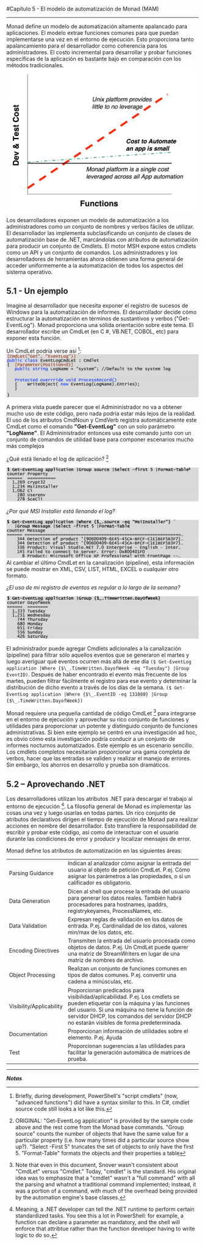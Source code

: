 #Capítulo 5 - El modelo de automatización de Monad (MAM)
___
Monad define un modelo de automatización altamente apalancado para aplicaciones. El modelo extrae funciones comunes para que puedan implementarse una vez en el entorno de ejecución. Esto proporciona tanto apalancamiento para el desarrollador como coherencia para los administradores. El costo incremental para desarrollar y probar funciones específicas de la aplicación es bastante bajo en comparación con los métodos tradicionales.
![Funciones](images/funtions.png)

Los desarrolladores exponen un modelo de automatización a los administradores como un conjunto de nombres y verbos fáciles de utilizar. El desarrollador las implementa subclasificando un conjunto de clases de automatización base de .NET, marcándolas con atributos de automatización para producir un conjunto de Cmdlets. El motor MSH expone estos cmdlets como un API y un conjunto de comandos. Los administradores y los desarrolladores de herramientas ahora obtienen una forma general de acceder uniformemente a la automatización de todos los aspectos del sistema operativo.

## 5.1 - Un ejemplo

Imagine al desarrollador que necesita exponer el registro de sucesos de Windows para la automatización de informes. El desarrollador decide cómo estructurar la automatización en términos de sustantivos y verbos ("Get-EventLog"). Monad proporciona una sólida orientación sobre este tema. El desarrollador escribe un CmdLet (en C #, VB.NET, COBOL, etc) para exponer esta función.

Un CmdLet podría verse así [^5-1]:
![Ejemplo 3](images/example-3.png)

A primera vista puede parecer que el Admininistrador no va a obtener mucho uso de este código, pero nada podría estar más lejos de la realidad. El uso de los atributos CmdNoun y CmdVerb registra automáticamente este CmdLet como el comando **"Get-EventLog"** con un solo parámetro **"LogName"**. El Admininistrador entonces usa este comando junto con un conjunto de comandos de utilidad base para componer escenarios mucho más complejos

¿Qué está llenado el log de aplicación? [^5-2]

![Ejemplo 4](images/example-4.png)

_¿Por qué MSI Installer está llenando el log?_

![Ejemplo 5](images/example-5.png)
Al cambiar el último CmdLet en la canalización (pipeline), esta información se puede mostrar en XML, CSV, LIST, HTML, EXCEL o cualquier otro formato.

_¿El uso de mi registro de eventos es regular a lo largo de la semana?_

![Ejemplo 6](images/example-6.png)

El administrador puede agregar Cmdlets adicionales a la canalización (pipeline) para filtrar sólo aquellos eventos que se generaron el martes y luego averiguar qué eventos ocurren más allá de ese día `($ Get-EventLog application |Where {$\_.TimeWritten.DayofWeek -eq "Tuesday"} |Group EventID)`. Después de haber encontrado el evento más frecuente de los martes, pueden filtrar fácilmente el registro para ese evento y determinar la distribución de dicho evento a través de los días de la semana. `($ Get-EventLog application |Where {$\_.EventID -eq 131080} |Group {$\_.TimeWritten.DayofWeek})`

Monad requiere una pequeña cantidad de código CmdLet [^5-3] para integrarse en el entorno de ejecución y aprovechar su rico conjunto de funciones y utilidades para proporcionar un potente y distinguido conjunto de funciones administrativas. Si bien este ejemplo se centró en una investigación ad hoc, es obvio cómo esta investigación podría conducir a un conjunto de informes nocturnos automatizados. Este ejemplo es un escenario sencillo. Los cmdlets completos necesitarían proporcionar una gama completa de verbos, hacer que las entradas se validen y realizar el manejo de errores. Sin embargo, los ahorros en desarrollo y prueba son dramáticos.

## 5.2 – Aprovechando .NET

Los desarrolladores utilizan los atributos .NET para descargar el trabajo al entorno de ejecución [^5-4]. La filosofía general de Monad es implementar las cosas una vez y luego usarlas en todas partes. Un rico conjunto de atributos declarativos dirigen el tiempo de ejecución de Monad para realizar acciones en nombre del desarrollador. Esto transfiere la responsabilidad de escribir y probar este código, así como de interactuar con el usuario durante las condiciones de error y producir y localizar mensajes de error.

Monad define los atributos de automatización en las siguientes áreas:

| | |
| --- | --- |
| Parsing Guidance | Indican al analizador cómo asignar la entrada del usuario al objeto de petición CmdLet. P.ej. Cómo asignar los parámetros a las propiedades, o si un calificador es obligatorio. |
| Data Generation | Dicen al shell que procese la entrada del usuario para generar los datos reales. También habrá procesadores para hostnames, ipaddrs, registrykeyames, ProcessNames, etc. |
| Data Validation | Expresan reglas de validación en los datos de entrada. P.ej. Cardinalidad de los datos, valores min/max de los datos, etc. |
| Encoding Directives | Transmiten la entrada del usuario procesada como objetos de datos. P.ej. Un CmdLet puede querer una matriz de StreamWriters en lugar de una matriz de nombres de archivo. |
| Object Processing | Realizan un conjunto de funciones comunes en tipos de datos comunes. P.ej. convertir una cadena a minúsculas, etc. |
| Visibility/Applicability | Proporcionan predicados para visibilidad/aplicabilidad. P.ej. Los cmdlets se pueden etiquetar con la máquina y las funciones del usuario. Si una máquina no tiene la función de servidor DHCP, los comandos del servidor DHCP no estarán visibles de forma predeterminada. |
| Documentation | Proporcionan información de utilidades sobre el elemento. P.ej. Ayuda |
| Test | Proporcionan sugerencias a las utilidades para facilitar la generación automática de matrices de prueba. |

---

_**Notas**_

[^5-1]: Briefly, during development, PowerShell's "script cmdlets" (now, "advanced functions") did have a syntax similar to this. In C#, cmdlet source code still looks a lot like this.

[^5-2]: ORIGINAL: "Get-EventLog application" is provided by the sample code above and the rest come from the Monad base commands.  "Group source" counts the number of objects that have the same value for a particular property (i.e. how many times did a particular source show up?).  "Select -First 5" truncates the set of objects to only have the first 5.  "Format-Table" formats the objects and their properties a table

[^5-3]: Note that even in this document, Snover wasn't consistent about "CmdLet" versus "Cmdlet." Today, "cmdlet" is the standard. His original idea was to emphasize that a "cmdlet" wasn't a "full command" with all the parsing and whatnot a traditional command implemented; instead, it was a portion of a command, with much of the overhead being provided by the automation engine's base classes.

[^5-4]: Meaning, a .NET developer can tell the .NET runtime to perform certain standardized tasks. You see this a lot in PowerShell: for example, a function can declare a parameter as mandatory, and the shell will enforce that attribtue rather than the function developer having to write logic to do so. 
